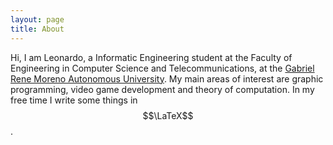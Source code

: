 ```yaml
---
layout: page
title: About
---
```


<script src="https://cdn.mathjax.org/mathjax/latest/MathJax.js?config=TeX-AMS-MML_HTMLorMML" type="text/javascript"></script>

Hi, I am Leonardo, a Informatic Engineering student at the Faculty of Engineering in Computer Science and Telecommunications, at the [Gabriel Rene Moreno Autonomous University](https://www.uagrm.edu.bo). My main areas of interest are graphic programming, video game development and theory of computation. In my free time I write some things in $$\LaTeX$$.
